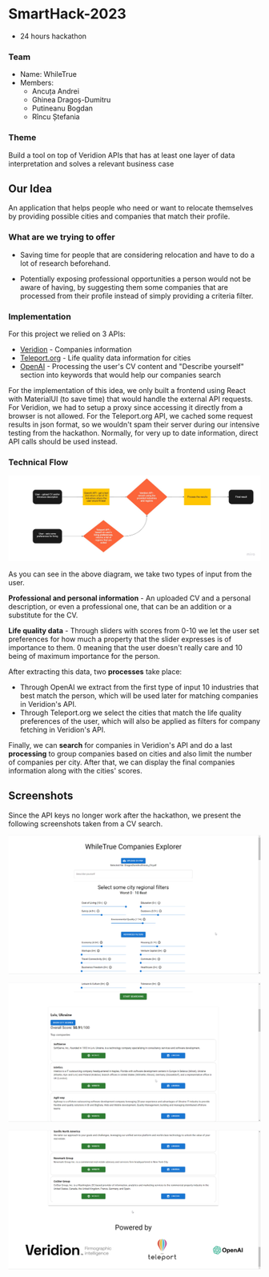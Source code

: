 # SmartHack-2023
* 24 hours hackathon

### Team

* Name: WhileTrue
* Members:
   - Ancuța Andrei
   - Ghinea Dragoș-Dumitru
   - Putineanu Bogdan
   - Rîncu Ștefania

### Theme
Build a tool on top of Veridion APIs that has at least one layer of data interpretation and solves a relevant business case

## Our Idea

An application that helps people who need or want to relocate themselves by providing possible cities and companies that match their profile.

### What are we trying to offer

* Saving time for people that are considering relocation and have to do a lot of research beforehand.

* Potentially exposing professional opportunities a person would not be aware of having, by suggesting them some companies that are processed from their profile instead of simply providing a criteria filter.

### Implementation

For this project we relied on 3 APIs:
  - [Veridion](https://veridion.com/) - Companies information
  - [Teleport.org](https://developers.teleport.org/api/) - Life quality data information for cities
  - [OpenAI](https://openai.com/) - Processing the user's CV content and "Describe yourself" section into keywords that would help our companies search

For the implementation of this idea, we only built a frontend using React with MaterialUI (to save time) that would handle the external API requests. For Veridion, we had to setup a proxy since accessing it directly from a browser is not allowed. For the Teleport.org API, we cached some request results in json format, so we wouldn't spam their server during our intensive testing from the hackathon. Normally, for very up to date information, direct API calls should be used instead.


### Technical Flow

![FlowDiagram](https://github.com/DragosGhinea/SmartHack-2023/blob/main/FlowDiagram.svg)


As you can see in the above diagram, we take two types of input from the user.

**Professional and personal information** - An uploaded CV and a personal description, or even a professional one, that can be an addition or a substitute for the CV.

**Life quality data** - Through sliders with scores from 0-10 we let the user set preferences for how much a property that the slider expresses is of importance to them. 0 meaning that the user doesn't really care and 10 being of maximum importance for the person.

After extracting this data, two **processes** take place:
  - Through OpenAI we extract from the first type of input 10 industries that best match the person, which will be used later for matching companies in Veridion's API.
  - Through Teleport.org we select the cities that match the life quality preferences of the user, which will also be applied as filters for company fetching in Veridion's API.

Finally, we can **search** for companies in Veridion's API and do a last **processing** to group companies based on cities and also limit the number of companies per city. After that, we can display the final companies information along with the cities' scores.

## Screenshots
Since the API keys no longer work after the hackathon, we present the following screenshots taken from a CV search.

![AppScreenshot1](https://github.com/DragosGhinea/SmartHack-2023/blob/main/AppScreenshot1.png)

![AppScreenshot2](https://github.com/DragosGhinea/SmartHack-2023/blob/main/AppScreenshot2.png)

![AppScreenshot3](https://github.com/DragosGhinea/SmartHack-2023/blob/main/AppScreenshot3.png)
